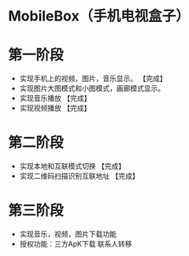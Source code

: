 # MobileBox（手机电视盒子）

# 第一阶段
* 实现手机上的视频，图片，音乐显示。  【完成】
* 实现图片大图模式和小图模式，画廊模式显示。
* 实现音乐播放  【完成】
* 实现视频播放  【完成】
# 第二阶段
* 实现本地和互联模式切换  【完成】
* 实现二维码扫描识别互联地址  【完成】
# 第三阶段
* 实现音乐，视频，图片下载功能
* 授权功能：三方ApK下载   联系人转移



